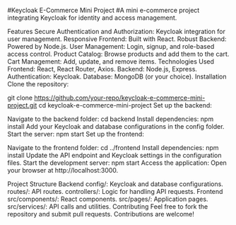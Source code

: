 #Keycloak E-Commerce Mini Project
#A mini e-commerce project integrating Keycloak for identity and access management.

Features
Secure Authentication and Authorization: Keycloak integration for user management.
Responsive Frontend: Built with React.
Robust Backend: Powered by Node.js.
User Management: Login, signup, and role-based access control.
Product Catalog: Browse products and add them to the cart.
Cart Management: Add, update, and remove items.
Technologies Used
Frontend: React, React Router, Axios.
Backend: Node.js, Express.
Authentication: Keycloak.
Database: MongoDB (or your choice).
Installation
Clone the repository:

git clone https://github.com/your-repo/keycloak-e-commerce-mini-project.git
cd keycloak-e-commerce-mini-project
Set up the backend:

Navigate to the backend folder:
cd backend
Install dependencies:
npm install
Add your Keycloak and database configurations in the config folder.
Start the server:
npm start
Set up the frontend:

Navigate to the frontend folder:
cd ../frontend
Install dependencies:
npm install
Update the API endpoint and Keycloak settings in the configuration files.
Start the development server:
npm start
Access the application:
Open your browser at http://localhost:3000.

Project Structure
Backend
config/: Keycloak and database configurations.
routes/: API routes.
controllers/: Logic for handling API requests.
Frontend
src/components/: React components.
src/pages/: Application pages.
src/services/: API calls and utilities.
Contributing
Feel free to fork the repository and submit pull requests. Contributions are welcome!
